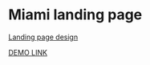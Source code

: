 # Miami landing page
  [Landing page design](https://www.figma.com/file/W8tiaInEAMv7zpEEGTxoIT/miami_home_new-(Copy)?node-id=0%3A1)

  [DEMO LINK](https://ruslanvasylyshyn.github.io/hayat_estate/)
